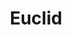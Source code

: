 ---
title: Euclid
id: "1"
logo: ""
link: 
catalogo: ''
meta_keywords: 
meta_description: 
weight: "13"
menu:
  principal:
    parent: Marcas
    weight: 7

---